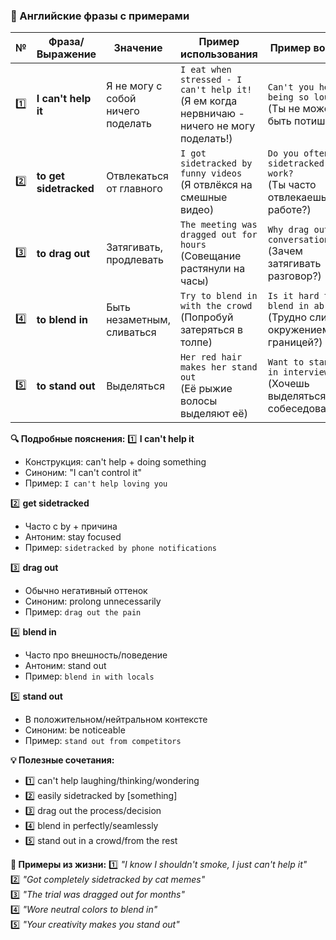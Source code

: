 ### 📌 Английские фразы с примерами

| №   | Фраза/Выражение       | Значение                      | Пример использования                  | Пример вопроса                  |
|-----|----------------------|-----------------------------|----------------------------------------|---------------------------------|
| 1️⃣  | **I can't help it**  | Я не могу с собой ничего поделать | `I eat when stressed - I can't help it!`<br>(Я ем когда нервничаю - ничего не могу поделать!) | `Can't you help being so loud?`<br>(Ты не можешь быть потише?) |
| 2️⃣  | **to get sidetracked** | Отвлекаться от главного     | `I got sidetracked by funny videos`<br>(Я отвлёкся на смешные видео) | `Do you often get sidetracked at work?`<br>(Ты часто отвлекаешься на работе?) |
| 3️⃣  | **to drag out**      | Затягивать, продлевать      | `The meeting was dragged out for hours`<br>(Совещание растянули на часы) | `Why drag out the conversation?`<br>(Зачем затягивать разговор?) |
| 4️⃣  | **to blend in**      | Быть незаметным, сливаться  | `Try to blend in with the crowd`<br>(Попробуй затеряться в толпе) | `Is it hard to blend in abroad?`<br>(Трудно слиться с окружением за границей?) |
| 5️⃣  | **to stand out**     | Выделяться                  | `Her red hair makes her stand out`<br>(Её рыжие волосы выделяют её) | `Want to stand out in interviews?`<br>(Хочешь выделяться на собеседованиях?) |

**🔍 Подробные пояснения:**
1️⃣ **I can't help it**  
   - Конструкция: can't help + doing something  
   - Синоним: "I can't control it"  
   - Пример: `I can't help loving you`  

2️⃣ **get sidetracked**  
   - Часто с by + причина  
   - Антоним: stay focused  
   - Пример: `sidetracked by phone notifications`  

3️⃣ **drag out**  
   - Обычно негативный оттенок  
   - Синоним: prolong unnecessarily  
   - Пример: `drag out the pain`  

4️⃣ **blend in**  
   - Часто про внешность/поведение  
   - Антоним: stand out  
   - Пример: `blend in with locals`  

5️⃣ **stand out**  
   - В положительном/нейтральном контексте  
   - Синоним: be noticeable  
   - Пример: `stand out from competitors`  

**💡 Полезные сочетания:**
- 1️⃣ can't help laughing/thinking/wondering
- 2️⃣ easily sidetracked by [something]
- 3️⃣ drag out the process/decision
- 4️⃣ blend in perfectly/seamlessly
- 5️⃣ stand out in a crowd/from the rest

**📌 Примеры из жизни:**
1️⃣ *"I know I shouldn't smoke, I just can't help it"*  
2️⃣ *"Got completely sidetracked by cat memes"*  
3️⃣ *"The trial was dragged out for months"*  
4️⃣ *"Wore neutral colors to blend in"*  
5️⃣ *"Your creativity makes you stand out"*  

